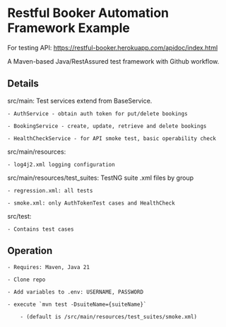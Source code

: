 # Restful Booker Automation Framework Example

For testing API: https://restful-booker.herokuapp.com/apidoc/index.html

A Maven-based Java/RestAssured test framework with Github workflow.

## Details

src/main: Test services extend from BaseService.

    - AuthService - obtain auth token for put/delete bookings

    - BookingService - create, update, retrieve and delete bookings

    - HealthCheckService - for API smoke test, basic operability check

src/main/resources:
    
    - log4j2.xml logging configuration

src/main/resources/test_suites: TestNG suite .xml files by group

    - regression.xml: all tests

    - smoke.xml: only AuthTokenTest cases and HealthCheck

src/test:

    - Contains test cases

## Operation

    - Requires: Maven, Java 21

    - Clone repo

    - Add variables to .env: USERNAME, PASSWORD

    - execute `mvn test -DsuiteName={suiteName}`
    
        - (default is /src/main/resources/test_suites/smoke.xml)
